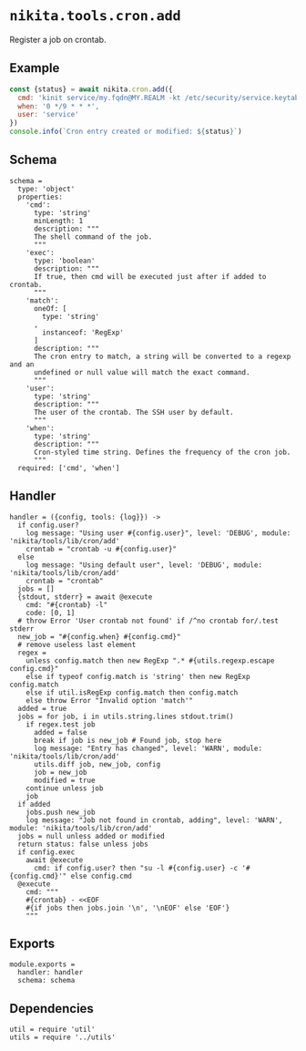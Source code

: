 
# `nikita.tools.cron.add`

Register a job on crontab.

## Example

```js
const {status} = await nikita.cron.add({
  cmd: 'kinit service/my.fqdn@MY.REALM -kt /etc/security/service.keytab',
  when: '0 */9 * * *',
  user: 'service'
})
console.info(`Cron entry created or modified: ${status}`)
```

## Schema

    schema =
      type: 'object'
      properties:
        'cmd':
          type: 'string'
          minLength: 1
          description: """
          The shell command of the job.
          """
        'exec':
          type: 'boolean'
          description: """
          If true, then cmd will be executed just after if added to crontab.
          """
        'match':
          oneOf: [
            type: 'string'
          ,
            instanceof: 'RegExp'
          ]
          description: """
          The cron entry to match, a string will be converted to a regexp and an
          undefined or null value will match the exact command.
          """
        'user':
          type: 'string'
          description: """
          The user of the crontab. The SSH user by default.
          """
        'when':
          type: 'string'
          description: """
          Cron-styled time string. Defines the frequency of the cron job.
          """
      required: ['cmd', 'when']

## Handler

    handler = ({config, tools: {log}}) ->
      if config.user?
        log message: "Using user #{config.user}", level: 'DEBUG', module: 'nikita/tools/lib/cron/add'
        crontab = "crontab -u #{config.user}"
      else
        log message: "Using default user", level: 'DEBUG', module: 'nikita/tools/lib/cron/add'
        crontab = "crontab"
      jobs = []
      {stdout, stderr} = await @execute
        cmd: "#{crontab} -l"
        code: [0, 1]
      # throw Error 'User crontab not found' if /^no crontab for/.test stderr
      new_job = "#{config.when} #{config.cmd}"
      # remove useless last element
      regex =
        unless config.match then new RegExp ".* #{utils.regexp.escape config.cmd}"
        else if typeof config.match is 'string' then new RegExp config.match
        else if util.isRegExp config.match then config.match
        else throw Error "Invalid option 'match'"
      added = true
      jobs = for job, i in utils.string.lines stdout.trim()
        if regex.test job
          added = false
          break if job is new_job # Found job, stop here
          log message: "Entry has changed", level: 'WARN', module: 'nikita/tools/lib/cron/add'
          utils.diff job, new_job, config
          job = new_job
          modified = true
        continue unless job
        job
      if added
        jobs.push new_job
        log message: "Job not found in crontab, adding", level: 'WARN', module: 'nikita/tools/lib/cron/add'
      jobs = null unless added or modified
      return status: false unless jobs
      if config.exec
        await @execute
          cmd: if config.user? then "su -l #{config.user} -c '#{config.cmd}'" else config.cmd
      @execute
        cmd: """
        #{crontab} - <<EOF
        #{if jobs then jobs.join '\n', '\nEOF' else 'EOF'}
        """

## Exports

    module.exports =
      handler: handler
      schema: schema

## Dependencies

    util = require 'util'
    utils = require '../utils'
